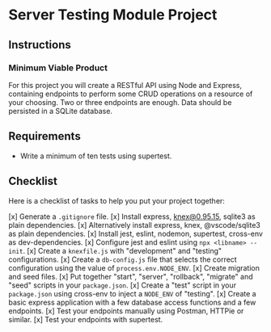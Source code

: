 # Server Testing Module Project

## Instructions

### Minimum Viable Product

For this project you will create a RESTful API using Node and Express, containing endpoints to perform some CRUD operations on a resource of your choosing. Two or three endpoints are enough. Data should be persisted in a SQLite database.

## Requirements

- Write a minimum of ten tests using supertest.

## Checklist

Here is a checklist of tasks to help you put your project together:

[x] Generate a `.gitignore` file.
[x] Install express, knex@0.95.15, sqlite3 as plain dependencies.
[x] Alternatively install express, knex, @vscode/sqlite3 as plain dependencies.
[x] Install jest, eslint, nodemon, supertest, cross-env as dev-dependencies.
[x] Configure jest and eslint using `npx <libname> --init`.
[x] Create a `knexfile.js` with "development" and "testing" configurations.
[x] Create a `db-config.js` file that selects the correct configuration using the value of `process.env.NODE_ENV`.
[x] Create migration and seed files.
[x] Put together "start", "server", "rollback", "migrate" and "seed" scripts in your `package.json`.
[x] Create a "test" script in your `package.json` using cross-env to inject a `NODE_ENV` of "testing".
[x] Create a basic express application with a few database access functions and a few endpoints.
[x] Test your endpoints manually using Postman, HTTPie or similar.
[x] Test your endpoints with supertest.
